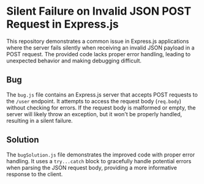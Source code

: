 # Silent Failure on Invalid JSON POST Request in Express.js

This repository demonstrates a common issue in Express.js applications where the server fails silently when receiving an invalid JSON payload in a POST request.  The provided code lacks proper error handling, leading to unexpected behavior and making debugging difficult.

## Bug

The `bug.js` file contains an Express.js server that accepts POST requests to the `/user` endpoint.  It attempts to access the request body (`req.body`) without checking for errors.  If the request body is malformed or empty, the server will likely throw an exception, but it won't be properly handled, resulting in a silent failure. 

## Solution

The `bugSolution.js` file demonstrates the improved code with proper error handling.  It uses a `try...catch` block to gracefully handle potential errors when parsing the JSON request body, providing a more informative response to the client.